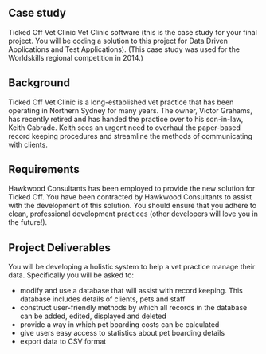 ## Case study 
Ticked Off Vet Clinic Vet Clinic software (this is the case study for your final project. You will be coding a solution to this project for Data Driven Applications and Test Applications). (This case study was used for the Worldskills regional competition in 2014.) 

## Background 
Ticked Off Vet Clinic is a long-established vet practice that has been operating in Northern Sydney for many years. The owner, Victor Grahams, has recently retired and has handed the practice over to his son-in-law, Keith Cabrade. Keith sees an urgent need to overhaul the paper-based record keeping procedures and streamline the methods of communicating with clients. 

## Requirements 
Hawkwood Consultants has been employed to provide the new solution for Ticked Off. You have been contracted by Hawkwood Consultants to assist with the development of this solution. You should ensure that you adhere to clean, professional development practices (other developers will love you in the future!). 

## Project Deliverables 
You will be developing a holistic system to help a vet practice manage their data. Specifically you will be asked to: 
* modify and use a database that will assist with record keeping. This database includes details of clients, pets and staff 
* construct user-friendly methods by which all records in the database can be added, edited, displayed and deleted
* provide a way in which pet boarding costs can be calculated
* give users easy access to statistics about pet boarding details 
* export data to CSV format


